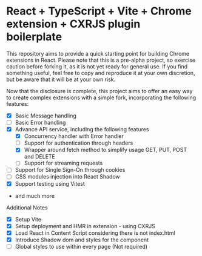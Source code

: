 # React + TypeScript + Vite + Chrome extension + CXRJS plugin boilerplate

This repository aims to provide a quick starting point for building Chrome extensions in React. Please note that this is a pre-alpha project, so exercise caution before forking it, as it is not yet ready for general use. If you find something useful, feel free to copy and reproduce it at your own discretion, but be aware that it will be at your own risk.

Now that the disclosure is complete, this project aims to offer an easy way to create complex extensions with a simple fork, incorporating the following features:

- [x] Basic Message handling
- [ ] Basic Error handling
- [x] Advance API service, including the following features
  - [x] Concurrency handler with Error handler
  - [ ] Support for authentication through headers
  - [x] Wrapper around fetch method to simplify usage GET, PUT, POST and DELETE
  - [ ] Support for streaming requests
- [ ] Support for Single Sign-On through cookies
- [ ] CSS modules injection into React Shadow
- [x] Support testing using Vitest
- and much more

Additional Notes

- [x] Setup Vite
- [x] Setup deployment and HMR in extension - using CXRJS
- [x] Load React in Content Script considering there is not index.html
- [x] Introduce Shadow dom and styles for the component
- [ ] Global styles to use within every page (Not required)

